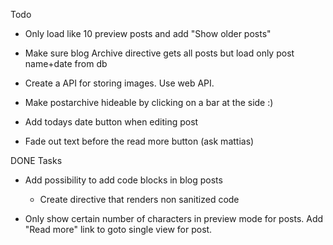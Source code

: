 Todo	

* Only load like 10 preview posts and add "Show older posts"
	
* Make sure blog Archive directive gets all posts but load only post name+date from db
		
* Create a API for storing images. Use web API.
	
* Make postarchive hideable by clicking on a bar at the side :)
		
* Add todays date button when editing post

* Fade out text before the read more button (ask mattias)
	
DONE Tasks

* Add possibility to add code blocks in blog posts	
	- Create directive that renders non sanitized code
	
* Only show certain number of characters in preview mode for posts. Add "Read more" link to goto single view for post.

